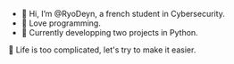 - 👋 Hi, I’m @RyoDeyn, a french student in Cybersecurity.
- 💞 Love programming.
- 🌱 Currently developping two projects in Python.

📜 Life is too complicated, let's try to make it easier.

<!---
-  I’m interested in ...
- 🌱 I’m currently learning ...
- 📫 How to reach me ...
- 👀 Can't wait to develop a new application.
--->

<!---
RyoDeyn/RyoDeyn is a ✨ special ✨ repository because its `README.md` (this file) appears on your GitHub profile.
You can click the Preview link to take a look at your changes.
--->
